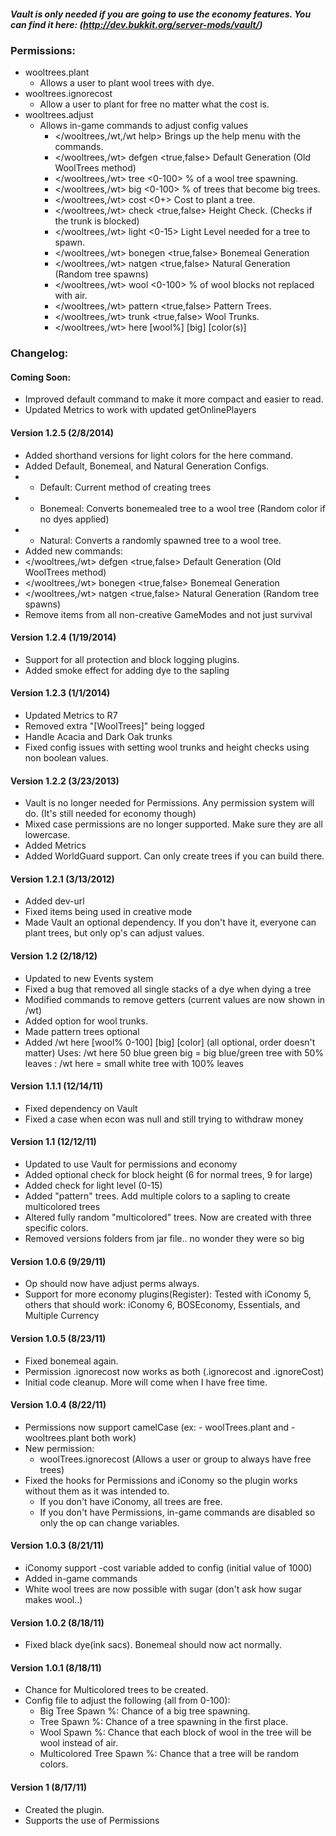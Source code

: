 ##### Vault is only needed if you are going to use the economy features.  You can find it here: (http://dev.bukkit.org/server-mods/vault/)

### Permissions:
* wooltrees.plant
    - Allows a user to plant wool trees with dye.
* wooltrees.ignorecost
    - Allow a user to plant for free no matter what the cost is.
* wooltrees.adjust
    - Allows in-game commands to adjust config values
        * </wooltrees,/wt,/wt help>           Brings up the help menu with the commands.
        * </wooltrees,/wt> defgen <true,false> Default Generation (Old WoolTrees method)
        *   </wooltrees,/wt> tree  <0-100>      % of a wool tree spawning.
        *   </wooltrees,/wt> big   <0-100>      % of trees that become big trees.
        *   </wooltrees,/wt> cost  <0+>         Cost to plant a tree.
        *   </wooltrees,/wt> check <true,false> Height Check. (Checks if the trunk is blocked)
        *   </wooltrees,/wt> light <0-15>       Light Level needed for a tree to spawn.
        * </wooltrees,/wt> bonegen <true,false> Bonemeal Generation
        * </wooltrees,/wt> natgen <true,false> Natural Generation (Random tree spawns)
        * </wooltrees,/wt> wool  <0-100>      % of wool blocks not replaced with air.
        * </wooltrees,/wt> pattern <true,false> Pattern Trees.
        * </wooltrees,/wt> trunk <true,false> Wool Trunks.
        * </wooltrees,/wt> here [wool%] [big] [color(s)]

### Changelog:

#### Coming Soon:
* Improved default command to make it more compact and easier to read.
* Updated Metrics to work with updated getOnlinePlayers

#### Version 1.2.5 (2/8/2014)
* Added shorthand versions for light colors for the here command.
* Added Default, Bonemeal, and Natural Generation Configs.
* - Default: Current method of creating trees
* - Bonemeal: Converts bonemealed tree to a wool tree (Random color if no dyes applied)
* - Natural: Converts a randomly spawned tree to a wool tree.
* Added new commands:
* </wooltrees,/wt> defgen <true,false> Default Generation (Old WoolTrees method)
* </wooltrees,/wt> bonegen <true,false> Bonemeal Generation
* </wooltrees,/wt> natgen <true,false> Natural Generation (Random tree spawns)
* Remove items from all non-creative GameModes and not just survival


#### Version 1.2.4 (1/19/2014)
* Support for all protection and block logging plugins.
* Added smoke effect for adding dye to the sapling

#### Version 1.2.3 (1/1/2014)
* Updated Metrics to R7
* Removed extra "[WoolTrees]" being logged
* Handle Acacia and Dark Oak trunks
* Fixed config issues with setting wool trunks and height checks using non boolean values.

#### Version 1.2.2 (3/23/2013)
* Vault is no longer needed for Permissions. Any permission system will do. (It's still needed for economy though)
* Mixed case permissions are no longer supported. Make sure they are all lowercase.
* Added Metrics
* Added WorldGuard support. Can only create trees if you can build there.

#### Version 1.2.1 (3/13/2012)
* Added dev-url
* Fixed items being used in creative mode
* Made Vault an optional dependency.  If you don't have it, everyone can plant trees, but only op's can adjust values.

#### Version 1.2 (2/18/12)
* Updated to new Events system
* Fixed a bug that removed all single stacks of a dye when dying a tree
* Modified commands to remove getters (current values are now shown in /wt)
* Added option for wool trunks.
* Made pattern trees optional
* Added /wt here [wool% 0-100] [big] [color]  (all optional, order doesn't matter)
  Uses: /wt here 50 blue green big = big blue/green tree with 50% leaves
      : /wt here = small white tree with 100% leaves
    
#### Version 1.1.1 (12/14/11)
* Fixed dependency on Vault
* Fixed a case when econ was null and still trying to withdraw money

#### Version 1.1 (12/12/11)
* Updated to use Vault for permissions and economy
* Added optional check for block height (6 for normal trees, 9 for large)
* Added check for light level (0-15)
* Added "pattern" trees. Add multiple colors to a sapling to create multicolored trees
* Altered fully random "multicolored" trees.  Now are created with three specific colors.
* Removed versions folders from jar file.. no wonder they were so big

#### Version 1.0.6 (9/29/11)
* Op should now have adjust perms always.
* Support for more economy plugins(Register): Tested with iConomy 5, others that should work: iConomy 6, BOSEconomy, Essentials, and Multiple Currency

#### Version 1.0.5 (8/23/11)
* Fixed bonemeal again.
* Permission .ignorecost now works as both (.ignorecost and .ignoreCost)
* Initial code cleanup.  More will come when I have free time.

#### Version 1.0.4 (8/22/11)
* Permissions now support camelCase (ex: - woolTrees.plant and - wooltrees.plant both work)
* New permission:
    - woolTrees.ignorecost (Allows a user or group to always have free trees)
* Fixed the hooks for Permissions and iConomy so the plugin works without them as it was intended to.
    - If you don't have iConomy, all trees are free.
    - If you don't have Permissions, in-game commands are disabled so only the op can change variables.
    
#### Version 1.0.3 (8/21/11)
* iConomy support
    -cost variable added to config (initial value of 1000)
* Added in-game commands
* White wool trees are now possible with sugar (don't ask how sugar makes wool..)

#### Version 1.0.2 (8/18/11)
* Fixed black dye(ink sacs). Bonemeal should now act normally.

#### Version 1.0.1 (8/18/11)
* Chance for Multicolored trees to be created.
* Config file to adjust the following (all from 0-100):
    - Big Tree Spawn %: Chance of a big tree spawning.
    - Tree Spawn %: Chance of a tree spawning in the first place.
    - Wool Spawn %: Chance that each block of wool in the tree will be wool instead of air.
    - Multicolored Tree Spawn %: Chance that a tree will be random colors.

#### Version 1 (8/17/11)
* Created the plugin.
* Supports the use of Permissions
